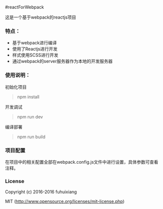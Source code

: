 #reactForWebpack

这是一个基于webpack的reactjs项目

### 特点：
* 基于webpack进行编译
* 使用了Reactjs进行开发
* 样式使用SCSS进行开发
* 通过webpack的server服务器作为本地的开发服务器

### 使用说明：

初始化项目
> npm install

开发调试

> npm run dev

编译部署

> npm run build

### 项目配置

在项目中的相关配置全部在webpack.config.js文件中进行设置，具体参数可查看注释。

### License

Copyright (c) 2016-2016 fuhuixiang

MIT (http://www.opensource.org/licenses/mit-license.php)
